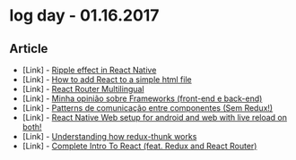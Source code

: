 # log day - 01.16.2017

## Article

- \[Link\] - [Ripple effect in React Native](https://medium.com/react-native-motion/ripple-effect-in-react-native-1cb0ad568e91#.9fcppu0wt)
- \[Link\] - [How to add React to a simple html file](https://medium.com/@to_pe/how-to-add-react-to-a-simple-html-file-a11511c0235f#.fkqq72r9c)
- \[Link\] - [React Router Multilingual](https://medium.com/@markuretsky/react-router-multilingual-362eaa33ae20#.d8xpoa77w)
- \[Link\] - [Minha opinião sobre Frameworks (front-end e back-end)](https://medium.com/@FilipeDeschamps/minha-opini%C3%A3o-sobre-frameworks-front-end-e-back-end-74d85f046095#.1cg2dfw3r)
- \[Link\] - [Patterns de comunicação entre componentes (Sem Redux!)](https://medium.com/@joaolucasluc/comunicacao-entre-componentes-react-8574108b5043#.nm2mko96i)
- \[Link\] - [React Native Web setup for android and web with live reload on both!](https://medium.com/@naqvitalha/react-native-web-setup-with-live-reload-on-both-at-the-same-time-657a99ac521a#.6p1m36efh)
- \[Link\] - [Understanding how redux-thunk works](https://medium.com/@gethylgeorge/understanding-how-redux-thunk-works-72de3bdebc50#.bumh8fnzb)
- \[Link\] - [Complete Intro To React (feat. Redux and React Router)](https://medium.com/@santosaileen77/complete-intro-to-react-feat-redux-and-react-router-f4082ea7fc0#.fl57w3pl5)

